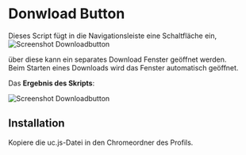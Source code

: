 # Donwload Button
Dieses Script fügt in die Navigationsleiste eine Schaltfläche ein,    
![Screenshot Downloadbutton](https://github.com/Endor8/userChrome.js/raw/master/downloadbutton/scr_arrow.png)

über diese kann ein separates Download Fenster geöffnet werden.     
Beim Starten eines Downloads wird das Fenster automatisch geöffnet.    
      
Das **Ergebnis des Skripts**:

![Screenshot Downloadbutton](https://github.com/Endor8/userChrome.js/raw/master/downloadbutton/scr_downloadbutton.png)
     
## Installation
Kopiere die uc.js-Datei in den Chromeordner des Profils.
